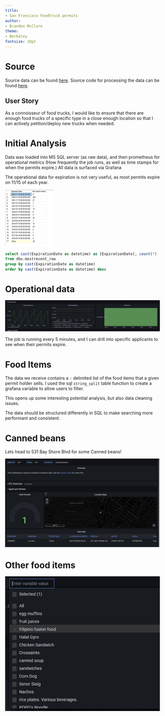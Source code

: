 ```yaml
---
title:
- San Francisco Foodtruck permits
author:
- Brandon McClure
theme:
- Berkeley
fontsize: 10pt
---
```


# Source

Source data can be found [here](https://github.com/brandonmcclure/foodtrucks). Source code for processing the data can be found [here](https://data.sfgov.org/Economy-and-Community/Mobile-Food-Facility-Permit/rqzj-sfat/data).

## User Story

As a connoisseur of food trucks, I would like to ensure that there are enough food trucks of a specific type in a close enough location so that I can actively petition/deploy new trucks when needed.

# Initial Analysis

Data was loaded into MS SQL server (as raw data), and then prometheus for operational metrics (How frequently the job runs, as well as time stamps for when the permits expire.) All data is surfaced via Grafana

The operational data for expiration is not very useful, as most permits expire on 11/15 of each year.

![sql results showing how frequent the expiration date is](./.images/86eb5c5e66f44282eb49dae728f96971a9865455925225703f8341dc849d2774.png)  

```sql
select cast(ExpirationDate as datetime) as [ExpirationDate], count(*)
from dbo.mostrecent_raw
group by cast(ExpirationDate as datetime)
order by cast(ExpirationDate as datetime) desc
```

# Operational data

![Operational data telling me things are ok](./.images/b6740e567d6dbb6f9c7a976dc91b69a70cfcbffdc64387624e9c3eb9e4c53184.png)  

The job is running every 5 minutes, and I can drill into specific applicants to see when their permits expire.

# Food Items

The data we receive contains a `:` delimited list of the food items that a given permit holder sells. I used the sql `string_split` table function to create a grafana variable to allow users to filter.

This opens up some interesting potential analysis, but also data cleaning issues.

The data should be structured differently in SQL to make searching more performant and consistent. 

# Canned beans

Lets head to 531 Bay Shore Blvd for some Canned beans!

![canned beans](./.images/8dbb449218f2c46ff176613d9fccacf412b3e465575d6328c34c92f9591bd9bf.png)  

# Other food items

![Some other food items](./.images/576fed461e4a4502a0dc48660f66706269585adf0ccbc4f1d34e8b64f2ad40e6.png)  

